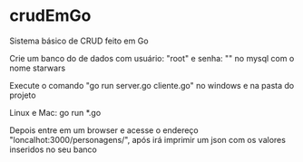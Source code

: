# crudEmGo
Sistema básico de CRUD feito em Go

Crie um banco do de dados com usuário: "root" e senha: "" no mysql com o nome starwars 

Execute o comando "go run server.go cliente.go" no windows e na pasta do projeto

Linux e Mac:
go run *.go

Depois entre em um browser e acesse o endereço "loncalhot:3000/personagens/", após irá imprimir um json com os valores inseridos no seu banco

